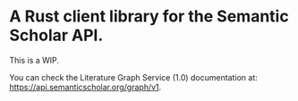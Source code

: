 # A Rust client library for the Semantic Scholar API.

This is a WIP.

You can check the Literature Graph Service (1.0) documentation at: <https://api.semanticscholar.org/graph/v1>.
